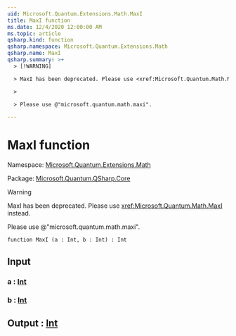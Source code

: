 ```yaml
---
uid: Microsoft.Quantum.Extensions.Math.MaxI
title: MaxI function
ms.date: 12/4/2020 12:00:00 AM
ms.topic: article
qsharp.kind: function
qsharp.namespace: Microsoft.Quantum.Extensions.Math
qsharp.name: MaxI
qsharp.summary: >+
  > [!WARNING]

  > MaxI has been deprecated. Please use <xref:Microsoft.Quantum.Math.MaxI> instead.

  >

  > Please use @"microsoft.quantum.math.maxi".

---
```


# MaxI function

Namespace: [Microsoft.Quantum.Extensions.Math](xref:Microsoft.Quantum.Extensions.Math)

Package: [Microsoft.Quantum.QSharp.Core](https://nuget.org/packages/Microsoft.Quantum.QSharp.Core)


> [!WARNING]
> MaxI has been deprecated. Please use <xref:Microsoft.Quantum.Math.MaxI> instead.
>
> Please use @"microsoft.quantum.math.maxi".



```qsharp
function MaxI (a : Int, b : Int) : Int
```


## Input

### a : [Int](xref:microsoft.quantum.lang-ref.int)




### b : [Int](xref:microsoft.quantum.lang-ref.int)





## Output : [Int](xref:microsoft.quantum.lang-ref.int)


